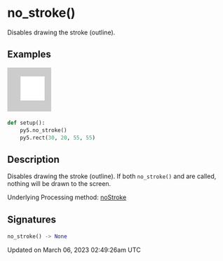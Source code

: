 # no_stroke()

Disables drawing the stroke (outline).

## Examples

<div class="example-table">

<div class="example-row"><div class="example-cell-image">

![example picture for no_stroke()](/images/reference/Sketch_no_stroke_0.png)

</div><div class="example-cell-code">

```python
def setup():
    py5.no_stroke()
    py5.rect(30, 20, 55, 55)
```

</div></div>

</div>

## Description

Disables drawing the stroke (outline). If both `no_stroke()` and [](sketch_no_fill) are called, nothing will be drawn to the screen.

Underlying Processing method: [noStroke](https://processing.org/reference/noStroke_.html)

## Signatures

```python
no_stroke() -> None
```

Updated on March 06, 2023 02:49:26am UTC
